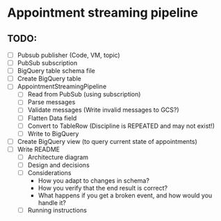 # Appointment streaming pipeline

## TODO:

- [ ] Pubsub publisher (Code, VM, topic)
- [ ] PubSub subscription
- [ ] BigQuery table schema file
- [ ] Create BigQuery table
- [ ] AppointmentStreamingPipeline
  - [ ] Read from PubSub (using subscription)
  - [ ] Parse messages
  - [ ] Validate messages (Write invalid messages to GCS?)
  - [ ] Flatten Data field
  - [ ] Convert to TableRow (Discipline is REPEATED and may not exist!)
  - [ ] Write to BigQuery
- [ ] Create BigQuery view (to query current state of appointments)
- [ ] Write README
  - [ ] Architecture diagram
  - [ ] Design and decisions
  - [ ] Considerations
    - How you adapt to changes in schema?
    - How you verify that the end result is correct?
    - What happens if you get a broken event, and how would you handle it?
  - [ ] Running instructions
